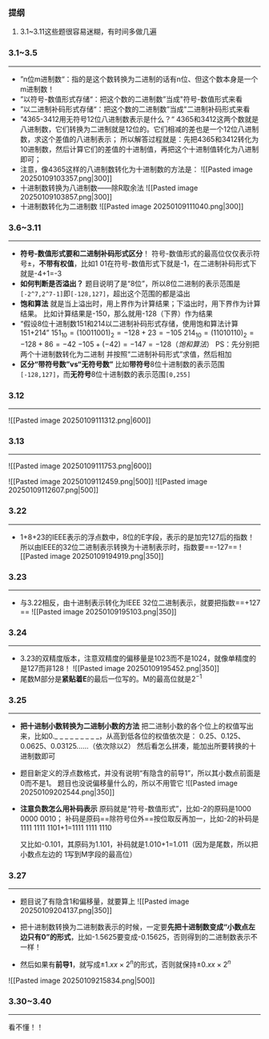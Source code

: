
### 提纲
1.  3.1~3.11这些题很容易迷糊，有时间多做几遍

### 3.1~3.5
---
- ”n位m进制数“：指的是这个数转换为二进制的话有n位、但这个数本身是一个m进制数！
- ”以符号-数值形式存储“：把这个数的二进制数”当成"符号-数值形式来看
-  ”以二进制补码形式存储“：把这个数的二进制数”当成"二进制补码形式来看
- ”4365-3412用无符号12位八进制数表示是什么？“
	4365和3412这两个数就是八进制数，它们转换为二进制就是12位的。它们相减的差也是一个12位八进制数，求这个差值的八进制表示；
	所以解答过程就是：先把4365和3412转化为10进制数，然后计算它们的差值的十进制值，再把这个十进制值转化为八进制即可；
- 注意，像4365这样的八进制数转化为十进制数的方法是：
  ![[Pasted image 20250109103357.png|300]]
- 十进制数转换为八进制数——除R取余法
  ![[Pasted image 20250109103857.png|300]]
- 十进制数转化为二进制数
	![[Pasted image 20250109111040.png|300]]

### 3.6~3.11
---
- **符号-数值形式要和二进制补码形式区分**！
	符号-数值形式的最高位仅仅表示符号±，**不带有权值**，比如1 01在符号-数值形式下就是-1，在二进制补码形式下就是-4+1=-3
- **如何判断是否溢出？**
	题目说明了是“8位”，所以8位二进制的表示范围是`[-2^7,2^7-1]`即`[-128,127]`，超出这个范围的都是溢出
- **饱和算法**
	就是当上溢出时，用上界作为计算结果；下溢出时，用下界作为计算结果。
	比如计算结果是-150，那么就用-128（下界）作为结果
- “假设8位十进制数151和214以二进制补码形式存储，使用饱和算法计算151+214”
	$151_{10}=(1001 1001)_2=-128+23=-105$
	$214_{10}=(11010110)_2=-128+86=-42$
	$-105+(-42)=-147=-128（饱和算法）$
	PS：先分别把两个十进制数转化为二进制 并按照“二进制补码形式”求值，然后相加
- **区分“带符号数”vs“无符号数”**
	比如**带符号**8位十进制数的表示范围`[-128,127]`，而**无符号**8位十进制数的表示范围`[0,255]`

### 3.12
---
![[Pasted image 20250109111312.png|600]]

### 3.13
---
![[Pasted image 20250109111753.png|600]]

![[Pasted image 20250109112459.png|500]]
![[Pasted image 20250109112607.png|500]]


### 3.22
---
- 1+8+23的IEEE表示的浮点数中，8位的E字段，表示的是加完127后的指数！所以由IEEE的32位二进制表示转换为十进制表示时，指数要==-127==
	 ![[Pasted image 20250109194919.png|350]]

### 3.23
---
- 与3.22相反，由十进制表示转化为IEEE 32位二进制表示，就要把指数==+127 ==
	![[Pasted image 20250109195103.png|350]]

### 3.24
---
- 3.23的双精度版本，注意双精度的偏移量是1023而不是1024，就像单精度的是127而非128！
	![[Pasted image 20250109195452.png|350]]
- 尾数M部分是**紧贴着E**的最后一位写的。M的最高位就是$2^{-1}$

### 3.25
---
- **把十进制小数转换为二进制小数的方法**
	把二进制小数的各个位上的权值写出来，比如0._ _ _ _ _ _ _ _ \_，从高到低各位的权值依次是：
		0.25、0.125、0.0625、0.03125......（依次除以2）
	然后看怎么拼凑，能加出所要转换的十进制数即可

- 题目新定义的浮点数格式，并没有说明“有隐含的前导1”，所以其小数点前面是0而不是1。
  题目也没说偏移量什么的，所以不用管它
	![[Pasted image 20250109202544.png|350]]

- **注意负数怎么用补码表示**
	原码就是“符号-数值形式”，比如-2的原码是1000 0000 0010；
	补码是原码==除符号位外==按位取反再加一，比如-2的补码是1111 1111 1101+1=1111 1111 1110
	
	又比如-0.101，其原码为1.101，补码就是1.010+1=1.011（因为是尾数，所以把小数点左边的 1写到M字段的最高位）

### 3.27
---
- 题目说了有隐含1和偏移量，就要算上
	![[Pasted image 20250109204137.png|350]]

- 把十进制数转换为二进制数表示的时候，一定要**先把十进制数变成“小数点左边只有0”的形式**，比如-1.5625要变成-0.15625，否则得到的二进制数表示不一样！
- 然后如果有**前导1**，就写成$±1.xx×2^n$的形式，否则就保持$±0.xx×2^n$

![[Pasted image 20250109215834.png|500]]

### 3.30~3.40
---
看不懂！！